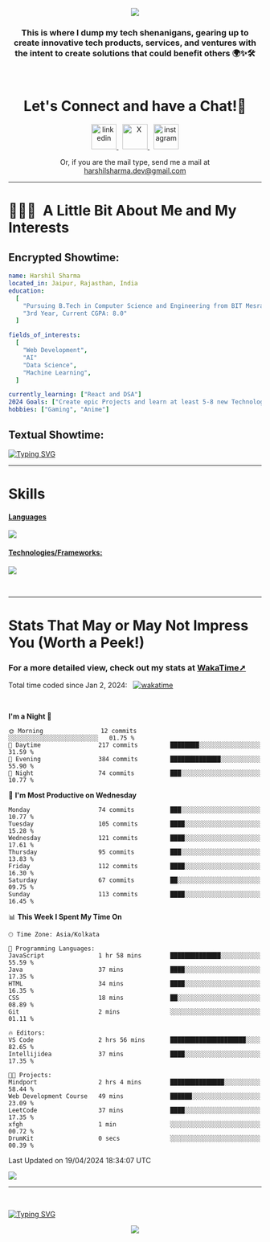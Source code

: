 <p align="center">
  <img src="https://capsule-render.vercel.app/api?type=waving&color=0:000000,100:ec1515&height=140&section=header&animation=fadeIn&text=Hello!&fontColor=ffffff&fontAlignY=34"/>
</p>

<h3 align="center">
This is where I dump my tech shenanigans, gearing up to create innovative tech products, services, and ventures with the intent to create solutions that could benefit others 🌍✨🛠️
</h3>

<br>

<h1 align="center">
  Let's Connect and have a Chat!💬
</h1>

<p align="center">
<a href="https://www.linkedin.com/in/harshilshrma/">
  <img src="https://user-images.githubusercontent.com/46517096/166973395-19676cd8-f8ec-4abf-83ff-da8243505b82.png" alt="linkedin" height="50">
</a>
&nbsp;
<a href="https://twitter.com/harshilshrma">
  <img src="https://user-images.githubusercontent.com/46517096/166974271-91dfa250-d70b-4cb9-8707-f1bda1b708c3.png" alt="X" height="50">
</a>
&nbsp;
<a href="https://www.instagram.com/harshilshrma/">
  <img src="https://user-images.githubusercontent.com/46517096/166974368-9798f39f-1f46-499c-b14e-81f0a3f83a06.png" alt="instagram" height="50">
</a>
</p>

<p align="center">
<a>Or, if you are the mail type, send me a mail at <a href="mailto:harshilsharma.dev@gmail.com">harshilsharma.dev@gmail.com</a>
</p>

---

<h1> 👨🏻‍💻 &nbsp;A Little Bit About Me and My Interests</h1>

<h2>Encrypted Showtime:</h2>

```yaml
name: Harshil Sharma
located_in: Jaipur, Rajasthan, India
education:
  [
    "Pursuing B.Tech in Computer Science and Engineering from BIT Mesra",
    "3rd Year, Current CGPA: 8.0"
  ]

fields_of_interests:
  [
    "Web Development",
    "AI"
    "Data Science",
    "Machine Learning",
  ]

currently_learning: ["React and DSA"]
2024 Goals: ["Create epic Projects and learn at least 5-8 new Technologies."]
hobbies: ["Gaming", "Anime"]
```

<h2>Textual Showtime:</h2>

[![Typing SVG](https://readme-typing-svg.demolab.com?font=Poppins&size=65&duration=1800&pause=1200&color=F7F7F7&background=0D1117&center=true&vCenter=true&random=false&width=2420&height=300&lines=Hey+there%2C+I'm+Harshil;welcome+to+my+life.exe;Get+ready!+The+next+10+points+offer+a+peek+into+my+world;1%2F10%3A+I'm+Currently+pursuing+B.Tech+in+Computer+Science;2%2F10%3A+Coding+by+day%2C+gaming+by+code's+moonlight;3%2F10%3A+Mastering+skills+for+a+Koenigsegg-fueled+tomorrow;4%2F10%3A+I+excel+in+organized+everything%E2%80%94code%2C+spaces%2C+and+life;5%2F10%3A+Coffee%E2%80%94the+real+code+compiler+behind+my+smarts;6%2F10%3A+Learning+AI+to+make+tech+smarter+and+less+Terminator-y;7%2F10%3A+Obsessed+with+LeetCode%E2%80%94tackling+programming+puzzles+daily;8%2F10%3A+Java+holds+the+throne+in+my+coding+kingdom%E2%80%94top+dog;9%2F10%3A+Striving+to+craft+tech+solutions+that+better+the+world;10%2F10%3A+Working+to+leave+a+positive+impact%2C+doing+good+deeds+before+I+go!;thanks+for+diving+into+my+coding+tale%E2%80%94appreciate+it!;(%E3%80%83%EF%BF%A3%EF%B8%B6%EF%BF%A3)%E4%BA%BA(%EF%BF%A3%EF%B8%B6%EF%BF%A3%E3%80%83))](#)

---

# Skills
<p align="center">
  <a href="https://skillicons.dev">
   <h4>Languages</h4>
    <img src="https://skillicons.dev/icons?i=java,python,c,javascript,kotlin" />
    <h4>Technologies/Frameworks:</h4>
    <img src="https://skillicons.dev/icons?i=html,css,bootstrap,nodejs,expressjs,react,mysql,git,github,vscode,idea,androidstudio" />
  </a>
</p>

<br>

---

# Stats That May or May Not Impress You (Worth a Peek!)
<h3>For a more detailed view, check out my stats at <a href="https://wakatime.com/@harshilshrma">WakaTime➚</a></h3>

Total time coded since Jan 2, 2024: &nbsp; [![wakatime](https://wakatime.com/badge/user/018cc9b3-bdfa-4ef4-a679-8bc20c997551.svg)](https://wakatime.com/@018cc9b3-bdfa-4ef4-a679-8bc20c997551)


<br>

<!--START_SECTION:waka-->
**I'm a Night 🦉** 

```text
🌞 Morning                12 commits          ░░░░░░░░░░░░░░░░░░░░░░░░░   01.75 % 
🌆 Daytime                217 commits         ████████░░░░░░░░░░░░░░░░░   31.59 % 
🌃 Evening                384 commits         ██████████████░░░░░░░░░░░   55.90 % 
🌙 Night                  74 commits          ███░░░░░░░░░░░░░░░░░░░░░░   10.77 % 
```
📅 **I'm Most Productive on Wednesday** 

```text
Monday                   74 commits          ███░░░░░░░░░░░░░░░░░░░░░░   10.77 % 
Tuesday                  105 commits         ████░░░░░░░░░░░░░░░░░░░░░   15.28 % 
Wednesday                121 commits         ████░░░░░░░░░░░░░░░░░░░░░   17.61 % 
Thursday                 95 commits          ███░░░░░░░░░░░░░░░░░░░░░░   13.83 % 
Friday                   112 commits         ████░░░░░░░░░░░░░░░░░░░░░   16.30 % 
Saturday                 67 commits          ██░░░░░░░░░░░░░░░░░░░░░░░   09.75 % 
Sunday                   113 commits         ████░░░░░░░░░░░░░░░░░░░░░   16.45 % 
```


📊 **This Week I Spent My Time On** 

```text
🕑︎ Time Zone: Asia/Kolkata

💬 Programming Languages: 
JavaScript               1 hr 58 mins        ██████████████░░░░░░░░░░░   55.59 % 
Java                     37 mins             ████░░░░░░░░░░░░░░░░░░░░░   17.35 % 
HTML                     34 mins             ████░░░░░░░░░░░░░░░░░░░░░   16.35 % 
CSS                      18 mins             ██░░░░░░░░░░░░░░░░░░░░░░░   08.89 % 
Git                      2 mins              ░░░░░░░░░░░░░░░░░░░░░░░░░   01.11 % 

🔥 Editors: 
VS Code                  2 hrs 56 mins       █████████████████████░░░░   82.65 % 
Intellijidea             37 mins             ████░░░░░░░░░░░░░░░░░░░░░   17.35 % 

🐱‍💻 Projects: 
Mindport                 2 hrs 4 mins        ███████████████░░░░░░░░░░   58.44 % 
Web Development Course   49 mins             ██████░░░░░░░░░░░░░░░░░░░   23.09 % 
LeetCode                 37 mins             ████░░░░░░░░░░░░░░░░░░░░░   17.35 % 
xfgh                     1 min               ░░░░░░░░░░░░░░░░░░░░░░░░░   00.72 % 
DrumKit                  0 secs              ░░░░░░░░░░░░░░░░░░░░░░░░░   00.39 % 
```


 Last Updated on 19/04/2024 18:34:07 UTC
<!--END_SECTION:waka-->

![](https://komarev.com/ghpvc/?username=harshilshrma&color=941315&label=Profile+Visits)


---

<br>

[![Typing SVG](https://readme-typing-svg.demolab.com?font=Gloria+Hallelujah&size=65&duration=2000&pause=1200&color=F7F7F7&background=0D1117&center=true&vCenter=true&random=false&width=2580&height=100&lines=thanks+for+making+it+to+the+end!+Now+go+grab+a+coffee%2C+you've+earned+it!+%F0%9F%98%84%E2%98%95%EF%B8%8F)](#)

<p align="center">
  <img src="https://capsule-render.vercel.app/api?type=waving&color=0:ec1515,150:000000&animation=fadeIn&height=100&section=footer"/>
</p>

